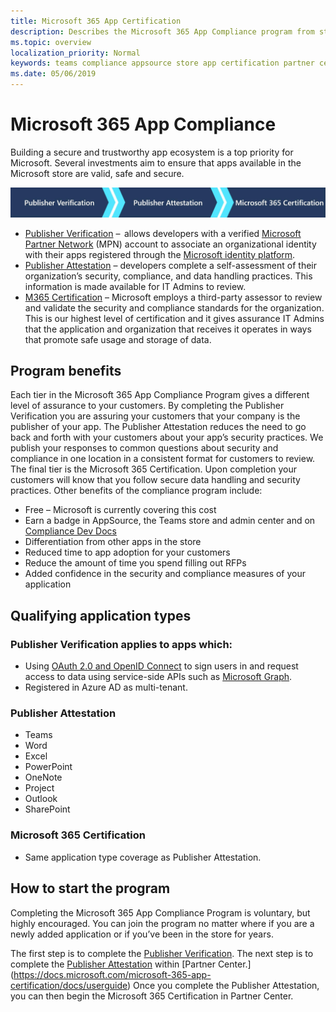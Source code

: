 ```yaml
---
title: Microsoft 365 App Certification
description: Describes the Microsoft 365 App Compliance program from store apps
ms.topic: overview
localization_priority: Normal
keywords: teams compliance appsource store app certification partner center
ms.date: 05/06/2019
---
```


# Microsoft 365 App Compliance 

Building a secure and trustworthy app ecosystem is a top priority for Microsoft. Several investments aim to ensure that apps available in the Microsoft store are valid, safe and secure. 

  ![3 Tier Approach to App Compliance](../../../../assets/images/Three_Tiers.png) 

-	[Publisher Verification](https://docs.microsoft.com/azure/active-directory/develop/publisher-verification-overview)  –  allows developers with a verified [Microsoft Partner Network](https://partner.microsoft.com/membership) (MPN) account to associate an organizational identity with their apps registered through the [Microsoft identity platform](https://docs.microsoft.com/azure/active-directory/develop/).
-	[Publisher Attestation](https://docs.microsoft.com/microsoft-365-app-certification/docs/enterprise-app-attestation-guide) – developers complete a self-assessment of their organization’s security, compliance, and data handling practices. This information is made available for IT Admins to review. 
-	[M365 Certification](https://docs.microsoft.com/microsoft-365-app-certification/docs/enterprise-app-certification-guide) – Microsoft employs a third-party assessor to review and validate the security and compliance standards for the organization. This is our highest level of certification and it gives assurance IT Admins that the application and organization that receives it operates in ways that promote safe usage and storage of data.


## Program benefits

Each tier in the Microsoft 365 App Compliance Program gives a different level of assurance to your customers. By completing the Publisher Verification you are assuring your customers that your company is the publisher of your app. The Publisher Attestation reduces the need to go back and forth with your customers about your app’s security practices. We publish your responses to common questions about security and compliance in one location in a consistent format for customers to review. The final tier is the Microsoft 365 Certification. Upon completion your customers will know that you follow secure data handling and security practices. Other benefits of the compliance program include:
-	Free – Microsoft is currently covering this cost
-	Earn a badge in AppSource, the Teams store and admin center and on [Compliance Dev Docs](https://docs.microsoft.com/microsoft-365-app-certification/teams/teams-apps)
-	Differentiation from other apps in the store
-	Reduced time to app adoption for your customers
-	Reduce the amount of time you spend filling out RFPs
-	Added confidence in the security and compliance measures of your application

## Qualifying application types 
### Publisher Verification applies to apps which: 
- Using [OAuth 2.0 and OpenID Connect](https://docs.microsoft.com/azure/active-directory/develop/active-directory-v2-protocols) to sign users in and request access to data using service-side APIs such as [Microsoft Graph](https://developer.microsoft.com/graph/). 
- Registered in Azure AD as multi-tenant. 

### Publisher Attestation
- Teams
-	Word
-	Excel
-	PowerPoint
-	OneNote
-	Project
-	Outlook
- SharePoint

### Microsoft 365 Certification
-	Same application type coverage as Publisher Attestation.

## How to start the program

Completing the Microsoft 365 App Compliance Program is voluntary, but highly encouraged. You can join the program no matter where if you are a newly added application or if you’ve been in the store for years. 

The first step is to complete the [Publisher Verification](https://docs.microsoft.com/azure/active-directory/develop/publisher-verification-overview). The next step is to complete the [Publisher Attestation](https://docs.microsoft.com/microsoft-365-app-certification/docs/attestation) within [Partner Center.] (https://docs.microsoft.com/microsoft-365-app-certification/docs/userguide) Once you complete the Publisher Attestation, you can then begin the Microsoft 365 Certification in Partner Center. 
